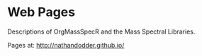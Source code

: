 # Web Pages

Descriptions of OrgMassSpecR and the Mass Spectral Libraries.

Pages at: http://nathandodder.github.io/